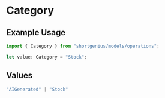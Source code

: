 # Category

## Example Usage

```typescript
import { Category } from "shortgenius/models/operations";

let value: Category = "Stock";
```

## Values

```typescript
"AIGenerated" | "Stock"
```